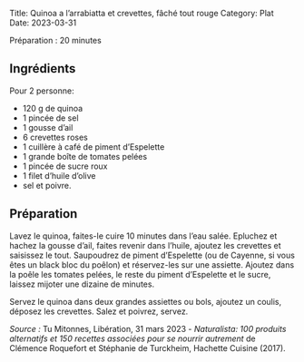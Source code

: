Title: Quinoa a l’arrabiatta et crevettes, fâché tout rouge
Category: Plat
Date: 2023-03-31

Préparation : 20 minutes

## Ingrédients

Pour 2 personne:

* 120 g de quinoa
* 1 pincée de sel
* 1 gousse d’ail
* 6 crevettes roses
* 1 cuillère à café de piment d’Espelette
* 1 grande boîte de tomates pelées
* 1 pincée de sucre roux
* 1 filet d’huile d’olive
* sel et poivre.

## Préparation

Lavez le quinoa, faites-le cuire 10 minutes dans l’eau salée. Epluchez et hachez la gousse d’ail,
faites revenir dans l’huile, ajoutez les crevettes et saisissez le tout. Saupoudrez de piment
d’Espelette (ou de Cayenne, si vous êtes un black bloc du poêlon) et réservez-les sur une assiette.
Ajoutez dans la poêle les tomates pelées, le reste du piment d’Espelette et le sucre, laissez
mijoter une dizaine de minutes.

Servez le quinoa dans deux grandes assiettes ou bols, ajoutez un coulis, déposez les crevettes.
Salez et poivrez, servez.

*Source :* Tu Mitonnes, Libération, 31 mars 2023 - *Naturalista: 100 produits alternatifs et 150 recettes associées pour se nourrir autrement*
de Clémence Roquefort et Stéphanie de Turckheim, Hachette Cuisine (2017).
